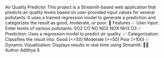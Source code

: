 Air Quality Predictor
This project is a Streamlit-based web application that predicts air quality levels based on user-provided input values for several pollutants. It uses a trained regression model to generate a prediction and categorizes the result as good, moderate, or poor.
🚀 Features
✅ User Input: Enter levels of various pollutants:
SO2
CO
NO
NO2
NOX
NH3
O3
✅ Prediction: Uses a regression model to predict air quality.
✅ Categorization: Classifies the result into:
Good (<=50)
Moderate (>=50)
Poor (>100)
✅ Dynamic Visualization: Displays results in real-time using Streamlit.
👨‍💻 Author
Adithya S

